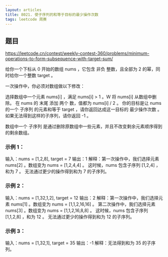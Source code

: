 ```yaml
---
layout: articles
title: 8021. 使子序列的和等于目标的最少操作次数
tags: leetcode 周赛
---
```


## 题目
https://leetcode.cn/contest/weekly-contest-360/problems/minimum-operations-to-form-subsequence-with-target-sum/


给你一个下标从 0 开始的数组 nums ，它包含 非负 整数，且全部为 2 的幂，同时给你一个整数 target 。

一次操作中，你必须对数组做以下修改：

选择数组中一个元素 nums[i] ，满足 nums[i] > 1 。W
将 nums[i] 从数组中删除。
在 nums 的 末尾 添加 两个 数，值都为 nums[i] / 2 。
你的目标是让 nums 的一个 子序列 的元素和等于 target ，请你返回达成这一目标的 最少操作次数 。如果无法得到这样的子序列，请你返回 -1 。

数组中一个 子序列 是通过删除原数组中一些元素，并且不改变剩余元素顺序得到的剩余数组。


### 示例 1：

输入：nums = [1,2,8], target = 7
输出：1
解释：第一次操作中，我们选择元素 nums[2] 。数组变为 nums = [1,2,4,4] 。
这时候，nums 包含子序列 [1,2,4] ，和为 7 。
无法通过更少的操作得到和为 7 的子序列。
### 示例 2：

输入：nums = [1,32,1,2], target = 12
输出：2
解释：第一次操作中，我们选择元素 nums[1] 。数组变为 nums = [1,1,2,16,16] 。
第二次操作中，我们选择元素 nums[3] 。数组变为 nums = [1,1,2,16,8,8] 。
这时候，nums 包含子序列 [1,1,2,8] ，和为 12 。
无法通过更少的操作得到和为 12 的子序列。
### 示例 3：

输入：nums = [1,32,1], target = 35
输出：-1
解释：无法得到和为 35 的子序列。